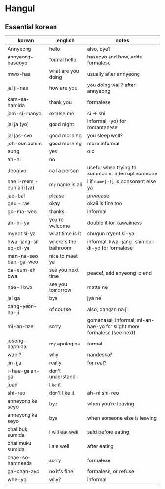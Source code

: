 # Hangul

## Essential korean

korean | english | notes 
---------|----------|---------
Annyeong | hello | also, bye?
annyeong-haseoyo | formal hello | haseoyo and bow, adds formalese
mwo-hae | what are you doing | usually after annyeong 
jal ji-nae | how are you | you doing well? after annyeong
kam-sa-hamida | thank you | formalese
jam-si-manyo | excuse me | si -> shi
jal ja (yo) | good night | informal, (yo) for romantanese
jal jas-seo | good morning | you sleep well?
joh-eun achim | good morning | more informal
eung | yes | o o 
ah-ni | no |  
Jeogiyo | call a person | useful when trying to summon or interrupt someone
nae i-reum -eun ali i(ya) | my name is ali | i if `name[-1]` is consonant else ya
jae-bal | please | preeease
geu - rae | okay | okaii is fine too
go-ma-weo | thanks | informal
ah-ni-ya | you're welcome | double it for kawaiiness
myeot si-ya | what time is it | chugun myeot si-ya
hwa-jang-sil eo-di-ya | where's the bathroom | informal, hwa-jang-shin eo-di-yo for formalese
man-na-seo ban-ga-weo | nice to meet ya | 
da-eum-eh bwa | see you next time | peace!, add anyeong to end
nae-il bwa | see you tomorrow | matte ne
jal ga | bye | jya ne
dang-yeon-ha-ji | of course | also, dangan na ji 
mi-an-hae | sorry | gomenasai, informal; mi-an-hae-yo for slight more formalese (see next)
jesong-hapnida | my apologies | formal
wae ? | why | nandeska?
jin-jja | really | for real?
i-hae-ga an-ga | don't understand | 
joah | like it | 
shi-reo | don't like it | ah-ni shi-reo
anneyong ke seyo | bye | when you're leaving
anneyong ka seyo | bye | when someone else is leaving
chai buk sumida | i will eat well | said before eating
chai muku sumida | i ate well | after eating
chae-so-hamneeda | sorry | formalese
ga-chan-ayo | no it's fine | formalese, or refuse
whe-yo | why? | informal
